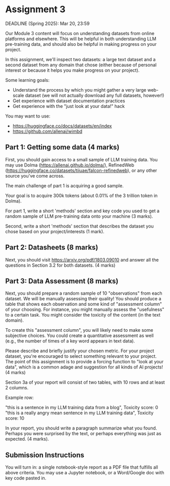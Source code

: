 # Assignment 3

DEADLINE (Spring 2025): Mar 20, 23:59

Our Module 3 content will focus on understanding datasets from online platforms and elsewhere. This will be helpful in both understanding LLM pre-training data, and should also be helpful in making progress on your project.

In this assignment, we'll inspect two datasets: a large text dataset and a second dataset from any domain that chose (either because of personal interest or because it helps you make progress on your project).

Some learning goals:
- Understand the process by which you might gather a very large web-scale dataset (we will not actually download any full datasets, however!)
- Get experience with dataset documentation practices
- Get experience with the "just look at your data!" hack

You may want to  use:
- https://huggingface.co/docs/datasets/en/index
- https://github.com/allenai/wimbd


## Part 1: Getting some data (4 marks)

First, you should gain access to a small sample of LLM training data. You may use Dolma (https://allenai.github.io/dolma/), RefinedWeb (https://huggingface.co/datasets/tiiuae/falcon-refinedweb), or any other source you've come across.

The main challenge of part 1 is acquiring a good sample.

Your goal is to acquire 300k tokens (about 0.01% of the 3 trillion token in Dolma).

For part 1, write a short 'methods' section and key code you used to get a random sample of LLM pre-training data onto your machine (3 marks).

Second, write a short 'methods' section that describes the dataset you chose based on your project/interests (1 mark).


## Part 2: Datasheets (8 marks)

Next, you should visit https://arxiv.org/pdf/1803.09010 and answer all the questions in Section 3.2 for both datasets. (4 marks)


## Part 3: Data Assessment (8 marks)

Next, you should prepare a random sample of 10 "observations" from each dataset. We will be manually assessing their quality!
You should produce a table that shows each observation and some kind of "assessment column" of your choosing. For instance, you might manually assess the "usefulness" to a certain task. You might consider the toxicity of the content (in the text domain).

To create this "assessment column", you will likely need to make some subjective choices. You could create a quantitative assessment as well (e.g., the number of times of a key word appears in text data).

Please describe and briefly justify your chosen metric. For your project dataset, you're encouraged to select something relevant to your project. The point of this assignment is to provide a forcing function to "look at your data", which is a common adage and suggestion for all kinds of AI projects! (4 marks) 

Section 3a of your report will consist of two tables, with 10 rows and at least 2 columns.

Example row:

"this is a sentence in my LLM training data from a blog", Toxicity score: 0
"this is a really angry mean sentence in my LLM training data", Toxicity score: 10

In your report, you should write a paragraph summarize what you found. Perhaps you were surprised by the text, or perhaps everything was just as expected. (4 marks).

## Submission Instructions

You will turn in:
a single notebook-style report as a PDF file that fulfills all above criteria. You may use a Jupyter notebook, or a Word/Google doc with key code pasted in.